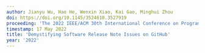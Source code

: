 ```yaml
---
author: Jianyu Wu, Hao He, Wenxin Xiao, Kai Gao, Minghui Zhou
doi: https://doi.org/10.1145/3524610.3527919
proceeding: 'The 2022 IEEE/ACM 30th International Conference on Program Comprehension, May 2022'      
timestamp: 17 May 2022
title: 'Demystifying Software Release Note Issues on GitHub'
year: '2022'
---
```


